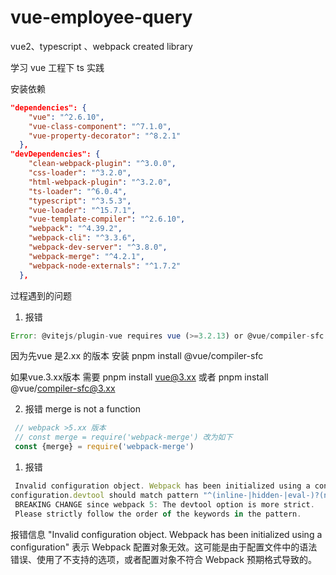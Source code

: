 # vue-employee-query
vue2、typescript 、webpack created library 

学习 vue 工程下 ts 实践

安装依赖
```json
"dependencies": {
    "vue": "^2.6.10",
    "vue-class-component": "^7.1.0",
    "vue-property-decorator": "^8.2.1"
  },
"devDependencies": {
    "clean-webpack-plugin": "^3.0.0",
    "css-loader": "^3.2.0",
    "html-webpack-plugin": "^3.2.0",
    "ts-loader": "^6.0.4",
    "typescript": "^3.5.3",
    "vue-loader": "^15.7.1",
    "vue-template-compiler": "^2.6.10",
    "webpack": "^4.39.2",
    "webpack-cli": "^3.3.6",
    "webpack-dev-server": "^3.8.0",
    "webpack-merge": "^4.2.1",
    "webpack-node-externals": "^1.7.2"
  },
```


过程遇到的问题
1. 报错
 ```js
Error: @vitejs/plugin-vue requires vue (>=3.2.13) or @vue/compiler-sfc to be present in the dependency tree.
```
因为先vue 是2.xx 的版本
安装 pnpm install @vue/compiler-sfc

如果vue.3.xx版本
 需要 pnpm install vue@3.xx
 或者  pnpm install @vue/compiler-sfc@3.xx


2. 报错 merge is not a function

 ```js
  // webpack >5.xx 版本
  // const merge = require('webpack-merge') 改为如下
  const {merge} = require('webpack-merge')
 ```

1. 报错
  ```js
   Invalid configuration object. Webpack has been initialized using a configuration object that does not match the API schema.
  configuration.devtool should match pattern "^(inline-|hidden-|eval-)?(nosources-)?(cheap-(module-)?)?source-map$".
   BREAKING CHANGE since webpack 5: The devtool option is more strict.
   Please strictly follow the order of the keywords in the pattern.
  ```
报错信息 "Invalid configuration object. Webpack has been initialized using a configuration" 表示 Webpack 配置对象无效。这可能是由于配置文件中的语法错误、使用了不支持的选项，或者配置对象不符合 Webpack 预期格式导致的。